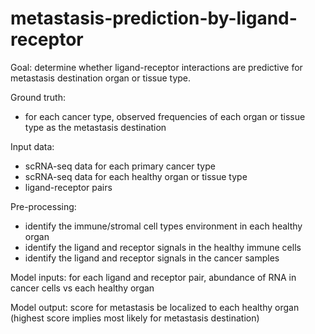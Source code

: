 # metastasis-prediction-by-ligand-receptor

Goal: determine whether ligand-receptor interactions are predictive for metastasis destination organ or tissue type.

Ground truth:
- for each cancer type, observed frequencies of each organ or tissue type as the metastasis destination

Input data:
- scRNA-seq data for each primary cancer type
- scRNA-seq data for each healthy organ or tissue type
- ligand-receptor pairs

Pre-processing:
- identify the immune/stromal cell types environment in each healthy organ
- identify the ligand and receptor signals in the healthy immune cells
- identify the ligand and receptor signals in the cancer samples


Model inputs: for each ligand and receptor pair, abundance of RNA in cancer cells vs each healthy organ

Model output: score for metastasis be localized to each healthy organ (highest score implies most likely for metastasis destination)
